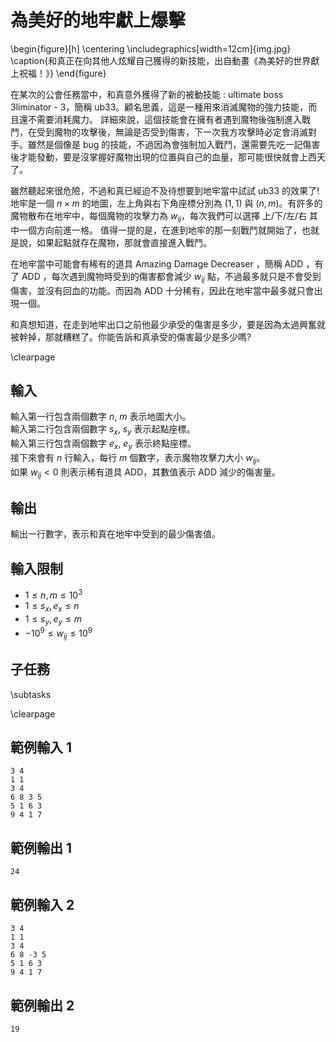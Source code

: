 # 為美好的地牢獻上爆擊

\begin{figure}[h]
\centering
\includegraphics[width=12cm]{img.jpg}
\caption{和真正在向其他人炫耀自己獲得的新技能，出自動畫《為美好的世界獻上祝福！》}
\end{figure}

在某次的公會任務當中，和真意外獲得了新的被動技能 : ultimate boss 3liminator - 3，簡稱 ub33。顧名思義，這是一種用來消滅魔物的強力技能，而且還不需要消耗魔力。
詳細來說，這個技能會在擁有者遇到魔物後強制進入戰鬥，在受到魔物的攻擊後，無論是否受到傷害，下一次我方攻擊時必定會消滅對手。雖然是個像是 bug 的技能，不過因為會強制加入戰鬥，還需要先吃一記傷害後才能發動，要是沒掌握好魔物出現的位置與自己的血量，那可能很快就會上西天了。

雖然聽起來很危險，不過和真已經迫不及待想要到地牢當中試試 ub33 的效果了!
地牢是一個 $n \times m$ 的地圖，左上角與右下角座標分別為 $(1, 1)$ 與 $(n, m)$。有許多的魔物散布在地牢中，每個魔物的攻擊力為 $w_{ij}$，每次我們可以選擇 上/下/左/右 其中一個方向前進一格。
值得一提的是，在進到地牢的那一刻戰鬥就開始了，也就是說，如果起點就存在魔物，那就會直接進入戰鬥。

在地牢當中可能會有稀有的道具 Amazing Damage Decreaser ，簡稱 ADD ，有了 ADD ，每次遇到魔物時受到的傷害都會減少 $w_{ij}$ 點，不過最多就只是不會受到傷害，並沒有回血的功能。而因為 ADD 十分稀有，因此在地牢當中最多就只會出現一個。

和真想知道，在走到地牢出口之前他最少承受的傷害是多少，要是因為太過興奮就被幹掉，那就糟糕了。你能告訴和真承受的傷害最少是多少嗎?

\clearpage

## 輸入
輸入第一行包含兩個數字 $n$, $m$ 表示地圖大小。  
輸入第二行包含兩個數字 $s_x$, $s_y$ 表示起點座標。  
輸入第三行包含兩個數字 $e_x$, $e_y$ 表示終點座標。  
接下來會有 $n$ 行輸入，每行 $m$ 個數字，表示魔物攻擊力大小 $w_{ij}$。  
如果 $w_{ij} < 0$ 則表示稀有道具 ADD，其數值表示 ADD 減少的傷害量。  

## 輸出
輸出一行數字，表示和真在地牢中受到的最少傷害值。  

## 輸入限制
- $1 \le n,m \le 10^3$
- $1 \le s_x, e_x \le n$
- $1 \le s_y, e_y \le m$
- $-10^9 \le w_{ij} \le 10^9$

## 子任務

\subtasks

\clearpage

## 範例輸入 1
```
3 4
1 1
3 4
6 8 3 5
5 1 6 3
9 4 1 7
```

## 範例輸出 1
```
24
```

## 範例輸入 2
```
3 4
1 1
3 4
6 8 -3 5
5 1 6 3
9 4 1 7
```

## 範例輸出 2
```
19
```
